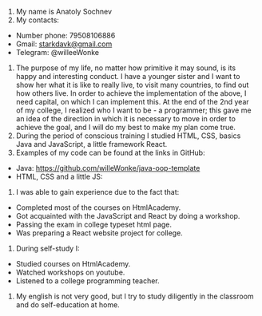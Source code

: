  1. My name is Anatoly Sochnev
  1. My contacts:
   * Number phone: 79508106886
   * Gmail: starkdavk@gmail.com
   * Telegram: @willeeWonke
  1. The purpose of my life, no matter how primitive it may sound, is its happy and interesting conduct. I have a younger sister and I want to show her what it is like to really live, to visit many countries, to find out how others live. In order to achieve the implementation of the above, I need capital, on which I can implement this. At the end of the 2nd year of my college, I realized who I want to be - a programmer; this gave me an idea of the direction in which it is necessary to move in order to achieve the goal, and I will do my best to make my plan come true.
  1. During the period of conscious training I studied HTML, CSS, basics Java and JavaScript, a little framework React.
  1. Examples of my code can be found at the links in GitHub:
   * Java: https://github.com/willeWonke/java-oop-template
   * HTML, CSS and a little JS:
  1. I was able to gain experience due to the fact that:
   * Completed most of the courses on HtmlAcademy.
   * Got acquainted with the JavaScript and React by doing a workshop.
   * Passing the exam in college typeset html page.
   * Was preparing a React website project for college.
  1. During self-study I:
   * Studied courses on HtmlAcademy.
   * Watched workshops on youtube.
   * Listened to a college programming teacher.
  1. My english is not very good, but I try to study diligently in the classroom and do self-education at home.
